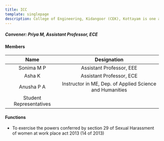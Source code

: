 ```yaml
---
title: ICC
template: singlepage
description: College of Engineering, Kidangoor (CEK), Kottayam is one among the premier institutions in the state. The college is governed by the Co-operative Academy of Professional Education established by the Government of Kerala. The admissions are based on the rank obtained by the students in the State Entrance examinations and functioning of the college is according to the rules and regulations formulated by the Government of Kerala.
---
```


##### **Convener:** Priya M,  Assistant Professor, ECE 
 


#### Members

| Name | Designation |
|:--------------------:|:---------------------------:|
| Sonima M P| Assistant Professor, EEE |
| Asha K| Assistant Professor, ECE |
| Anusha P A | Instructor in ME, Dep. of Applied Science and Humanities |
| Student Representatives |

#### Functions

- To exercise the powers conferred by section 29 of Sexual Harassment of women at work place act 2013 (14 of 2013)
